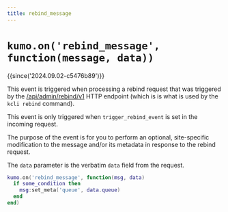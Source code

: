 ```yaml
---
title: rebind_message
---
```


# `kumo.on('rebind_message', function(message, data))`

{{since('2024.09.02-c5476b89')}}

This event is triggered when processing a rebind request that was triggered by
the [/api/admin/rebind/v1](../rapidoc.md/#post-/api/admin/rebind/v1) HTTP endpoint
(which is is what is used by the `kcli rebind` command).

This event is only triggered when `trigger_rebind_event` is set in the incoming
request.

The purpose of the event is for you to perform an optional, site-specific
modification to the message and/or its metadata in response to the rebind
request.

The `data` parameter is the verbatim `data` field from the request.

```lua
kumo.on('rebind_message', function(msg, data)
  if some_condition then
    msg:set_meta('queue', data.queue)
  end
end)
```

